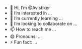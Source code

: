 - 👋 Hi, I’m @Avistiker
- 👀 I’m interested in ...
- 🌱 I’m currently learning ...
- 💞️ I’m looking to collaborate on ...
- 📫 How to reach me ...
- 😄 Pronouns: ...
- ⚡ Fun fact: ...

<!---
Avistiker/Avistiker is a ✨ special ✨ repository because its `README.md` (this file) appears on your GitHub profile.
You can click the Preview link to take a look at your changes.
--->
